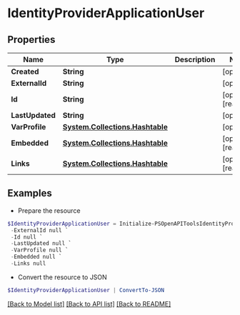 # IdentityProviderApplicationUser
## Properties

Name | Type | Description | Notes
------------ | ------------- | ------------- | -------------
**Created** | **String** |  | [optional] 
**ExternalId** | **String** |  | [optional] 
**Id** | **String** |  | [optional] [readonly] 
**LastUpdated** | **String** |  | [optional] 
**VarProfile** | [**System.Collections.Hashtable**](SystemCollectionsHashtable.md) |  | [optional] 
**Embedded** | [**System.Collections.Hashtable**](SystemCollectionsHashtable.md) |  | [optional] [readonly] 
**Links** | [**System.Collections.Hashtable**](SystemCollectionsHashtable.md) |  | [optional] [readonly] 

## Examples

- Prepare the resource
```powershell
$IdentityProviderApplicationUser = Initialize-PSOpenAPIToolsIdentityProviderApplicationUser  -Created null `
 -ExternalId null `
 -Id null `
 -LastUpdated null `
 -VarProfile null `
 -Embedded null `
 -Links null
```

- Convert the resource to JSON
```powershell
$IdentityProviderApplicationUser | ConvertTo-JSON
```

[[Back to Model list]](../README.md#documentation-for-models) [[Back to API list]](../README.md#documentation-for-api-endpoints) [[Back to README]](../README.md)

